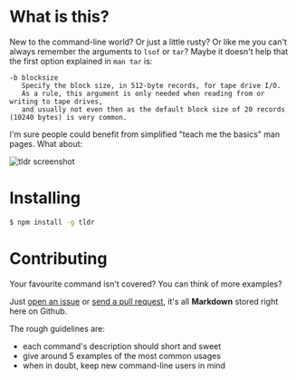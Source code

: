 # What is this?

New to the command-line world? Or just a little rusty?
Or like me you can't always remember the arguments to `lsof` or `tar`?
Maybe it doesn't help that the first option explained in `man tar` is:

```
-b blocksize
   Specify the block size, in 512-byte records, for tape drive I/O.
   As a rule, this argument is only needed when reading from or writing to tape drives,
   and usually not even then as the default block size of 20 records (10240 bytes) is very common.
```

I'm sure people could benefit from simplified "teach me the basics" man pages.
What about:

![tldr screenshot](http://raw.github.com/rprieto/tldr/master/screenshot.png)

# Installing

```bash
$ npm install -g tldr
```

# Contributing

Your favourite command isn't covered? You can think of more examples?

Just [open an issue](http://github.com/rprieto/tldr/issues) or [send a pull request](https://github.com/rprieto/tldr/pulls), it's all **Markdown** stored right here on Github.

The rough guidelines are:

- each command's description should short and sweet
- give around 5 examples of the most common usages
- when in doubt, keep new command-line users in mind
